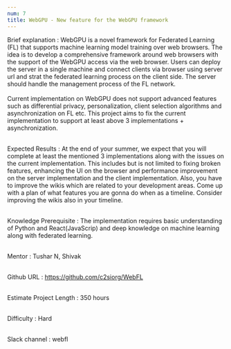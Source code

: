 ```yaml
---
num: 7
title: WebGPU - New feature for the WebGPU framework
---
```


Brief explanation 
: WebGPU is a novel framework for Federated Learning (FL) that supports machine learning model training over web browsers. The idea is to develop a comprehensive framework around web browsers with the support of the WebGPU access via the web browser. Users can deploy the server in a single machine and connect clients via browser using server url and strat the federated learning process on the client side. The server should  handle the management process of the FL network.
<br><br>
Current implementation on WebGPU does not support advanced features such as differential privacy, personalization, client selection algorithms and asynchronization on FL etc. This project aims to fix the current implementation to support at least above 3 implementations + asynchronization.
<br><br>

Expected Results
: At the end of your summer, we expect that you will complete at least the mentioned 3 implementations along with the issues on the current implementation. This includes but is not limited to fixing broken features, enhancing the UI on the browser and performance improvement on the server implementation and the client implementation. Also, you have to improve the wikis which are related to your development areas. Come up with a plan of what features you are gonna do when as a timeline. Consider improving the wikis also in your timeline.
<br><br>

Knowledge Prerequisite
: The implementation requires basic understanding of Python and React(JavaScrip) and deep knowledge on machine learning along with federated learning.
<br><br>

Mentor
: Tushar N, Shivak
<br><br>

Github URL
: <https://github.com/c2siorg/WebFL>
<br><br>

Estimate Project Length
: 350 hours
<br><br>

Difficulty
: Hard
<br><br>

Slack channel
: webfl
<br><br>
